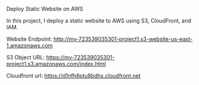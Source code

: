 Deploy Static Website on AWS

In this project, I deploy a static website to AWS using S3, CloudFront, and IAM.


Website Endpoint: http://my-723539035301-project1.s3-website-us-east-1.amazonaws.com

S3 Object URL: https://my-723539035301-project1.s3.amazonaws.com/index.html

Cloudfront url: https://d1nfh8ptu8bdhs.cloudfront.net
